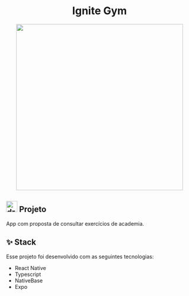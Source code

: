 <h1 align="center"> Ignite Gym </h1>
<p align="center">
<img src="https://user-images.githubusercontent.com/39227316/198136924-a0ccba8c-e82c-4b3c-850b-8ed5bc02268b.png" height="450">
</p>

<img src="https://user-images.githubusercontent.com/39227316/192123148-9561c5af-1454-427d-be3e-84be298fe991.png" alt="drawing" width="30"/> Projeto
------------
App com proposta de consultar exercícios de academia.


✨ Stack
------------
Esse projeto foi desenvolvido com as seguintes tecnologias:

- React Native
- Typescript
- NativeBase
- Expo
